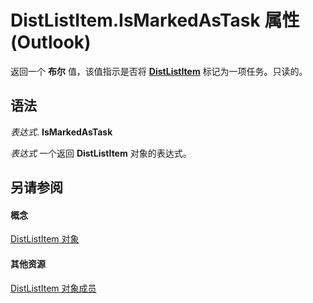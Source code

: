 
# DistListItem.IsMarkedAsTask 属性 (Outlook)

返回一个 **布尔** 值，该值指示是否将 **[DistListItem](027c3986-abff-d9b1-ecc2-26d60805e952.md)** 标记为一项任务。只读的。


## 语法

 _表达式_. **IsMarkedAsTask**

 _表达式_ 一个返回 **DistListItem** 对象的表达式。


## 另请参阅


#### 概念


[DistListItem 对象](027c3986-abff-d9b1-ecc2-26d60805e952.md)
#### 其他资源


[DistListItem 对象成员](3ba4af84-ce84-61d9-1bc9-fab41bf6f125.md)